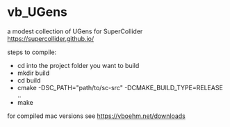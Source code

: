# vb_UGens
a modest collection of UGens for SuperCollider https://supercollider.github.io/ 

steps to compile:

- cd into the project folder you want to build
- mkdir build
- cd build
- cmake -DSC_PATH="path/to/sc-src" -DCMAKE_BUILD_TYPE=RELEASE ..
- make

for compiled mac versions see https://vboehm.net/downloads
